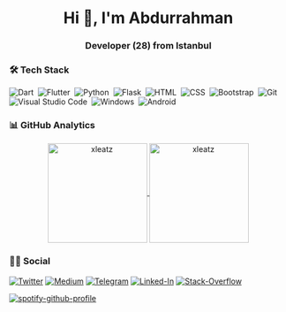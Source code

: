 <h1 align="center">Hi 👋, I'm Abdurrahman</h1>
<h3 align="center">Developer (28) from Istanbul</h3>


### 🛠 Tech Stack
![Dart](https://img.shields.io/badge/Dart-05122A?style=flat&logo=dart&logoColor=29B6F6)&nbsp;
![Flutter](https://img.shields.io/badge/Flutter-05122A?style=flat&logo=flutter&logoColor=02569B)&nbsp;
![Python](https://img.shields.io/badge/-Python-05122A?style=flat&logo=python)&nbsp;
![Flask](https://img.shields.io/badge/-Flask-05122A?style=flat&logo=flask)&nbsp;
![HTML](https://img.shields.io/badge/-HTML-05122A?style=flat&logo=HTML5&logoColor=E34F26)&nbsp;
![CSS](https://img.shields.io/badge/-CSS-05122A?style=flat&logo=CSS3&logoColor=239120)&nbsp;
![Bootstrap](https://img.shields.io/badge/-Bootstrap-05122A?style=flat&logo=bootstrap)&nbsp;
![Git](https://img.shields.io/badge/-Git-05122A?style=flat&logo=git)&nbsp;
![Visual Studio Code](https://img.shields.io/badge/-Visual%20Studio%20Code-05122A?style=flat&logo=visual-studio-code&logoColor=007ACC)&nbsp;
![Windows](https://img.shields.io/badge/Windows-05122A?style=flat&logo=windows)&nbsp;
![Android](https://img.shields.io/badge/-Android-05122A?style=flat&logo=android)&nbsp;

### 📊 GitHub Analytics

<p align="center">
<a href="https://github.com/xleatz">
  <img height="180em" align="center" src="https://github-readme-stats.vercel.app/api?username=xleatz&show_icons=true&locale=en&theme=algolia&include_all_commits=true&count_private=true" alt="xleatz"/>
  <img height="180em" align="center" src="https://github-readme-stats.vercel.app/api/top-langs?username=xleatz&show_icons=true&locale=en&layout=compact&langs_count=8&theme=algolia" alt="xleatz"/>
</a>
</p>

### 🤝🏻 Social

<p align="left">
<a href="https://twitter.com/aoaydinn" target="blank"><img align="center" src="https://img.shields.io/badge/Twitter-1DA1F2?style=flat&logo=twitter&logoColor=white" alt="Twitter" /></a>
<a href="https://medium.com/@xleatz" target="blank"><img align="center" src="https://img.shields.io/badge/Medium-12100E?style=flat&logo=medium&logoColor=white" alt="Medium" /></a>
<a href="https://t.me/aoaydinn" target="blank"><img align="center" src="https://img.shields.io/badge/Telegram-2CA5E0?style=flat&logo=telegram&logoColor=white" alt="Telegram" /></a>
<a href="https://www.linkedin.com/in/abdurrahman-ayd%C4%B1n-97629678/" target="blank"><img align="center" src="https://img.shields.io/badge/Linked-in-1DA1F2?style=flat&logo=Linked-in&logoColor=white" alt="Linked-In" /></a>
<a href="https://stackoverflow.com/users/8784421/abdurrahman-ayd%c4%b1n" target="blank"><img align="center" src="https://img.shields.io/badge/Stack-Overflow-1DA1F2?style=flat&logo=Stack-Overflow&logoColor=white" alt="Stack-Overflow" /></a>  
</p>

[![spotify-github-profile](https://spotify-github-profile.vercel.app/api/view?uid=c7wfulyw4mzczlzxhj16x0oxv&cover_image=true&theme=default&bar_color=13c331&bar_color_cover=true)](https://github.com/xleatz)

<!--
**xleatz/xleatz** is a ✨ _special_ ✨ repository because its `README.md` (this file) appears on your GitHub profile.

Here are some ideas to get you started:

- 🔭 I’m currently working on ...
- 🌱 I’m currently learning ...
- 👯 I’m looking to collaborate on ...
- 🤔 I’m looking for help with ...
- 💬 Ask me about ...
- 📫 How to reach me: ...
- 😄 Pronouns: ...
- ⚡ Fun fact: ...
-->
